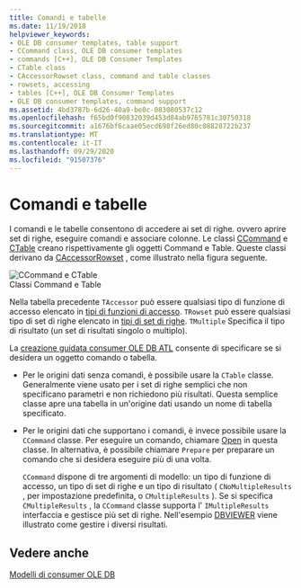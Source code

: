 ```yaml
---
title: Comandi e tabelle
ms.date: 11/19/2018
helpviewer_keywords:
- OLE DB consumer templates, table support
- CCommand class, OLE DB consumer templates
- commands [C++], OLE DB Consumer Templates
- CTable class
- CAccessorRowset class, command and table classes
- rowsets, accessing
- tables [C++], OLE DB Consumer Templates
- OLE DB consumer templates, command support
ms.assetid: 4bd3787b-6d26-40a9-be0c-083080537c12
ms.openlocfilehash: f65bd0f90832039d453d84ab9765781c30750318
ms.sourcegitcommit: a1676bf6caae05ecd698f26ed80c08828722b237
ms.translationtype: MT
ms.contentlocale: it-IT
ms.lasthandoff: 09/29/2020
ms.locfileid: "91507376"
---
```

# <a name="commands-and-tables"></a>Comandi e tabelle

I comandi e le tabelle consentono di accedere ai set di righe. ovvero aprire set di righe, eseguire comandi e associare colonne. Le classi [CCommand](../../data/oledb/ccommand-class.md) e [CTable](../../data/oledb/ctable-class.md) creano rispettivamente gli oggetti Command e Table. Queste classi derivano da [CAccessorRowset](../../data/oledb/caccessorrowset-class.md) , come illustrato nella figura seguente.

![CCommand e CTable](../../data/oledb/media/vccommandstables.gif "CCommand e CTable")<br/>
Classi Command e Table

Nella tabella precedente `TAccessor` può essere qualsiasi tipo di funzione di accesso elencato in [tipi di funzioni di accesso](../../data/oledb/accessors-and-rowsets.md). `TRowset` può essere qualsiasi tipo di set di righe elencato in [tipi di set di righe](../../data/oledb/accessors-and-rowsets.md). `TMultiple` Specifica il tipo di risultato (un set di risultati singolo o multiplo).

La [creazione guidata consumer OLE DB ATL](../../atl/reference/atl-ole-db-consumer-wizard.md) consente di specificare se si desidera un oggetto comando o tabella.

- Per le origini dati senza comandi, è possibile usare la `CTable` classe. Generalmente viene usato per i set di righe semplici che non specificano parametri e non richiedono più risultati. Questa semplice classe apre una tabella in un'origine dati usando un nome di tabella specificato.

- Per le origini dati che supportano i comandi, è invece possibile usare la `CCommand` classe. Per eseguire un comando, chiamare [Open](./ccommand-class.md#open) in questa classe. In alternativa, è possibile chiamare `Prepare` per preparare un comando che si desidera eseguire più di una volta.

   `CCommand` dispone di tre argomenti di modello: un tipo di funzione di accesso, un tipo di set di righe e un tipo di risultato ( `CNoMultipleResults` , per impostazione predefinita, o `CMultipleResults` ). Se si specifica `CMultipleResults` , la `CCommand` classe supporta l' `IMultipleResults` interfaccia e gestisce più set di righe. Nell'esempio [DBVIEWER](https://github.com/Microsoft/VCSamples/tree/master/VC2010Samples/ATL/OLEDB/Consumer) viene illustrato come gestire i diversi risultati.

## <a name="see-also"></a>Vedere anche

[Modelli di consumer OLE DB](../../data/oledb/ole-db-consumer-templates-cpp.md)
